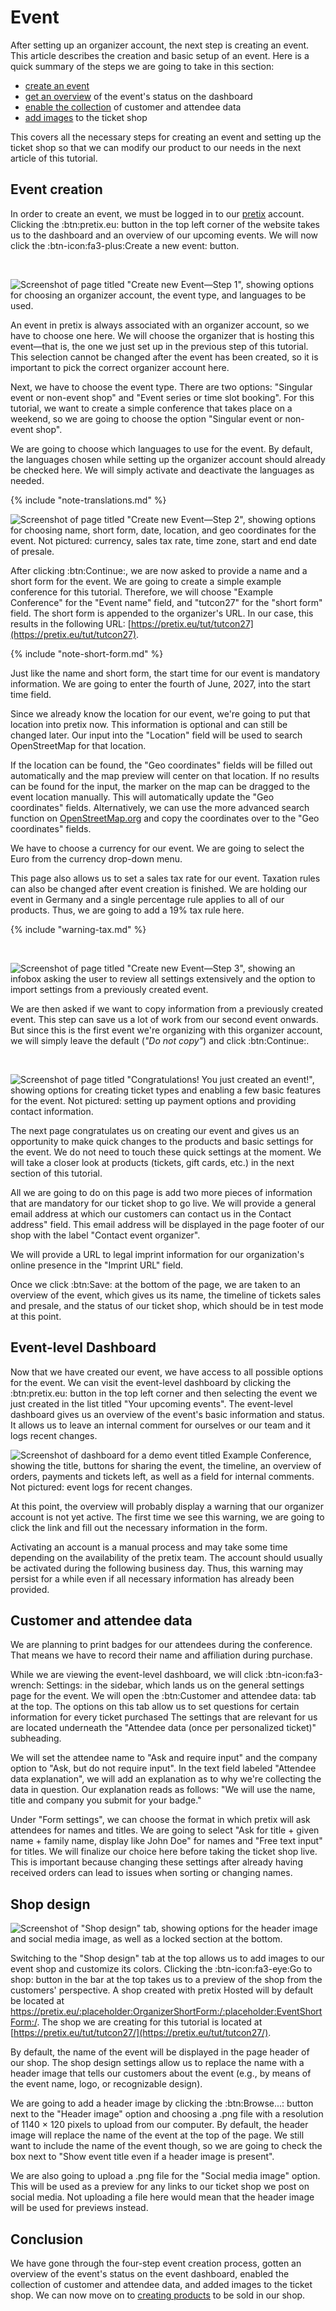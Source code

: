 # Event 

After setting up an organizer account, the next step is creating an event. 
This article describes the creation and basic setup of an event. 
Here is a quick summary of the steps we are going to take in this section: 

 - [create an event](event.md#event-creation)
 - [get an overview](event.md#event-level-dashboard) of the event's status on the dashboard
 - [enable the collection](event.md#customer-and-attendee-data) of customer and attendee data 
 - [add images](event.md#shop-design) to the ticket shop 

This covers all the necessary steps for creating an event and setting up the ticket shop so that we can modify our product to our needs in the next article of this tutorial. 

## Event creation 

In order to create an event, we must be logged in to our [pretix](https://pretix.eu/control/) account. 
Clicking the :btn:pretix.eu: button in the top left corner of the website takes us to the dashboard and an overview of our upcoming events. 
We will now click the :btn-icon:fa3-plus:Create a new event: button. 

<br>

![Screenshot of page titled "Create new Event—Step 1", showing options for choosing an organizer account, the event type, and languages to be used.](../assets/screens/event/create-event1.png "Create new event step 1 screenshot" ) 

An event in pretix is always associated with an organizer account, so we have to choose one here. 
We will choose the organizer that is hosting this event—that is, the one we just set up in the previous step of this tutorial. 
This selection cannot be changed after the event has been created, so it is important to pick the correct organizer account here. 

Next, we have to choose the event type. 
There are two options: "Singular event or non-event shop" and "Event series or time slot booking". 
For this tutorial, we want to create a simple conference that takes place on a weekend, so we are going to choose the option "Singular event or non-event shop". 

We are going to choose which languages to use for the event. 
By default, the languages chosen while setting up the organizer account should already be checked here. 
We will simply activate and deactivate the languages as needed.

{% include "note-translations.md" %}

![Screenshot of page titled "Create new Event—Step 2", showing options for choosing name, short form, date, location, and geo coordinates for the event. Not pictured: currency, sales tax rate, time zone, start and end date of presale.](../assets/screens/event/create-event2.png "Create new event step 2 screenshot" ) 

After clicking :btn:Continue:, we are now asked to provide a name and a short form for the event. 
We are going to create a simple example conference for this tutorial. 
Therefore, we will choose "Example Conference" for the "Event name" field, and "tutcon27" for the "short form" field. 
The short form is appended to the organizer's URL. 
In our case, this results in the following URL: [https://pretix.eu/tut/tutcon27](https://pretix.eu/tut/tutcon27). 

{% include "note-short-form.md" %}

Just like the name and short form, the start time for our event is mandatory information. 
We are going to enter the fourth of June, 2027, into the start time field. 

Since we already know the location for our event, we're going to put that location into pretix now. 
This information is optional and can still be changed later. 
Our input into the "Location" field will be used to search OpenStreetMap for that location. 

If the location can be found, the "Geo coordinates" fields will be filled out automatically and the map preview will center on that location. 
If no results can be found for the input, the marker on the map can be dragged to the event location manually. 
This will automatically update the "Geo coordinates" fields. 
Alternatively, we can use the more advanced search function on [OpenStreetMap.org](https://www.openstreetmap.org) and copy the coordinates over to the "Geo coordinates" fields. 

We have to choose a currency for our event. 
We are going to select the Euro from the currency drop-down menu. 

This page also allows us to set a sales tax rate for our event. 
Taxation rules can also be changed after event creation is finished. 
We are holding our event in Germany and a single percentage rule applies to all of our products. 
Thus, we are going to add a 19% tax rule here. 

{% include "warning-tax.md" %}

<br>

![Screenshot of page titled "Create new Event—Step 3", showing an infobox asking the user to review all settings extensively and the option to import settings from a previously created event.](../assets/screens/event/create-event3.png "Create new event step 3 screenshot" ) 

We are then asked if we want to copy information from a previously created event. 
This step can save us a lot of work from our second event onwards. 
But since this is the first event we're organizing with this organizer account, we will simply leave the default (_"Do not copy"_) and click :btn:Continue:. 

<br>

![Screenshot of page titled "Congratulations! You just created an event!", showing options for creating ticket types and enabling a few basic features for the event. Not pictured: setting up payment options and providing contact information.](../assets/screens/event/create-event4.png "Create new event step 4 screenshot" ) 

The next page congratulates us on creating our event and gives us an opportunity to make quick changes to the products and basic settings for the event. 
We do not need to touch these quick settings at the moment. 
We will take a closer look at products (tickets, gift cards, etc.) in the next section of this tutorial. 

All we are going to do on this page is add two more pieces of information that are mandatory for our ticket shop to go live. 
We will provide a general email address at which our customers can contact us in the Contact address" field. 
This email address will be displayed in the page footer of our shop with the label "Contact event organizer". 

We will provide a URL to legal imprint information for our organization's online presence in the "Imprint URL" field. 

Once we click :btn:Save: at the bottom of the page, we are taken to an overview of the event, which gives us its name, the timeline of tickets sales and presale, and the status of our ticket shop, which should be in test mode at this point. 

## Event-level Dashboard

Now that we have created our event, we have access to all possible options for the event. 
We can visit the event-level dashboard by clicking the :btn:pretix.eu: button in the top left corner and then selecting the event we just created in the list titled "Your upcoming events". 
The event-level dashboard gives us an overview of the event's basic information and status. 
It allows us to leave an internal comment for ourselves or our team and it logs recent changes. 

![Screenshot of dashboard for a demo event titled Example Conference, showing the title, buttons for sharing the event, the timeline, an overview of orders, payments and tickets left, as well as a field for internal comments. Not pictured: event logs for recent changes.](../assets/screens/event/event-dashboard.png "Event dashboard screenshot") 

At this point, the overview will probably display a warning that our organizer account is not yet active. 
The first time we see this warning, we are going to click the link and fill out the necessary information in the form. 

Activating an account is a manual process and may take some time depending on the availability of the pretix team. 
The account should usually be activated during the following business day. 
Thus, this warning may persist for a while even if all necessary information has already been provided. 

## Customer and attendee data 

We are planning to print badges for our attendees during the conference. 
That means we have to record their name and affiliation during purchase. 

While we are viewing the event-level dashboard, we will click :btn-icon:fa3-wrench: Settings: in the sidebar, which lands us on the general settings page for the event. 
We will open the :btn:Customer and attendee data: tab at the top. 
The options on this tab allow us to set questions for certain information for every ticket purchased
The settings that are relevant for us are located underneath the "Attendee data (once per personalized ticket)" subheading. 

We will set the attendee name to "Ask and require input" and the company option to "Ask, but do not require input". 
In the text field labeled "Attendee data explanation", we will add an explanation as to why we're collecting the data in question. 
Our explanation reads as follows: 
"We will use the name, title and company you submit for your badge."

Under "Form settings", we can choose the format in which pretix will ask attendees for names and titles. 
We are going to select "Ask for title + given name + family name, display like John Doe" for names and "Free text input" for titles. 
We will finalize our choice here before taking the ticket shop live.
This is important because changing these settings after already having received orders can lead to issues when sorting or changing names.

## Shop design 

![Screenshot of "Shop design" tab, showing options for the header image and social media image, as well as a locked section at the bottom.](../assets/screens/event/shop-design.png "Event shop design tab screenshot") 

Switching to the "Shop design" tab at the top allows us to add images to our event shop and customize its colors. 
Clicking the :btn-icon:fa3-eye:Go to shop: button in the bar at the top takes us to a preview of the shop from the customers' perspective. 
A shop created with pretix Hosted will by default be located at https://pretix.eu/:placeholder:OrganizerShortForm:/:placeholder:EventShortForm:/. 
The shop we are creating for this tutorial is located at [https://pretix.eu/tut/tutcon27/](https://pretix.eu/tut/tutcon27/). 

By default, the name of the event will be displayed in the page header of our shop. 
The shop design settings allow us to replace the name with a header image that tells our customers about the event (e.g., by means of the event name, logo, or recognizable design). 

We are going to add a header image by clicking the :btn:Browse...: button next to the "Header image" option and choosing a .png file with a resolution of 1140 × 120 pixels to upload from our computer. 
By default, the header image will replace the name of the event at the top of the page. 
We still want to include the name of the event though, so we are going to check the box next to "Show event title even if a header image is present". 

We are also going to upload a .png file for the "Social media image" option. 
This will be used as a preview for any links to our ticket shop we post on social media. 
Not uploading a file here would mean that the header image will be used for previews instead. 

## Conclusion 

We have gone through the four-step event creation process, gotten an overview of the event's status on the event dashboard, enabled the collection of customer and attendee data, and added images to the ticket shop. 
We can now move on to [creating products](products.md) to be sold in our shop. 
